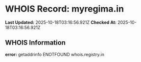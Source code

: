 # WHOIS Record: myregima.in

**Last Updated:** 2025-10-18T03:16:56.921Z
**Checked At:** 2025-10-18T03:16:56.921Z

## WHOIS Information

**error:** getaddrinfo ENOTFOUND whois.registry.in

